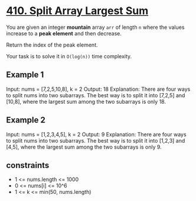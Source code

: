 # [410. Split Array Largest Sum](https://leetcode.com/problems/split-array-largest-sum/description/)

You are given an integer **mountain** array `arr` of length `n` where the values
increase to a **peak element** and then decrease.

Return the index of the peak element.

Your task is to solve it in `O(log(n))` time complexity.

## Example 1

Input: nums = [7,2,5,10,8], k = 2 Output: 18 Explanation: There are four ways to
split nums into two subarrays. The best way is to split it into [7,2,5] and
[10,8], where the largest sum among the two subarrays is only 18.

## Example 2

Input: nums = [1,2,3,4,5], k = 2 Output: 9 Explanation: There are four ways to
split nums into two subarrays. The best way is to split it into [1,2,3] and
[4,5], where the largest sum among the two subarrays is only 9.

## constraints

- 1 <= nums.length <= 1000
- 0 <= nums[i] <= 10^6
- 1 <= k <= min(50, nums.length)
